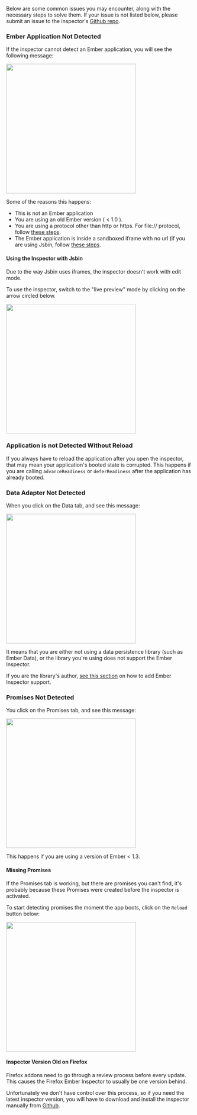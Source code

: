 Below are some common issues you may encounter, along with the necessary
steps to solve them. If your issue is not listed below, please submit an
issue to the inspector's [Github repo][ember-inspector-github].

### Ember Application Not Detected

If the inspector cannot detect an Ember application, you will see
the following message:

<img
src="../../images/guides/ember-inspector/troubleshooting-application-not-detected.png" width="350">

Some of the reasons this happens:

- This is not an Ember application
- You are using an old Ember version ( < 1.0 ).
- You are using a protocol other than http or https. For file:// protocol,
follow [these steps](/guides/ember-inspector/installation#toc_file-protocol).
- The Ember application is inside a sandboxed iframe with no url (if you
  are using Jsbin, follow [these steps](#toc_using-the-inspector-with-jsbin).

#### Using the Inspector with Jsbin

Due to the way Jsbin uses iframes, the inspector doesn't work with edit
mode.

To use the inspector, switch to the "live preview" mode by clicking on the
arrow circled below.

<img src="../../images/guides/ember-inspector/troubleshooting-jsbin.png" width="350">


### Application is not Detected Without Reload

If you always have to reload the application after you open the
inspector, that may mean your application's
booted state is corrupted. This happens if you are calling
`advanceReadiness` or `deferReadiness` after the application has
already booted.

### Data Adapter Not Detected

When you click on the Data tab, and see this message:

<img src="../../images/guides/ember-inspector/troubleshooting-data-adapter.png" width="350">

It means that you are either not using a data persistence library
(such as Ember Data), or the library you're using does not support the
Ember Inspector.

If you are the library's author, [see this section](/guides/ember-inspector/data#toc_building-a-data-custom-adapter) on how to add Ember Inspector support.

### Promises Not Detected

You click on the Promises tab, and see this message:

<img src="../../images/guides/ember-inspector/troubleshooting-promises-not-detected.png" width="350">

This happens if you are using a version of Ember < 1.3.

#### Missing Promises

If the Promises tab is working, but there are promises you can't find,
it's probably because these Promises were created before the
inspector is activated.

To start detecting promises the moment the app boots, click on the `Reload` button below:

<img src="../../images/guides/ember-inspector/troubleshooting-promises-toolbar.png" width="350">

#### Inspector Version Old on Firefox

Firefox addons need to go through a review process before every update.
This causes the Firefox Ember Inspector to usually be one version
behind.

Unfortunately we don't have control over this process, so if you need
the latest inspector version, you will have to download and install the inspector
manually from [Github][ember-inspector-github].


[ember-inspector-github]: https://github.com/emberjs/ember-inspector
